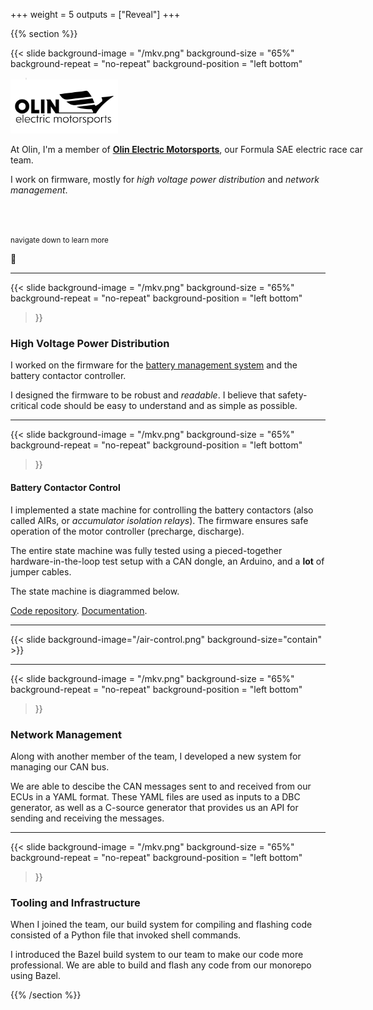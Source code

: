 +++
weight = 5
outputs = ["Reveal"]
+++

{{% section %}}

{{< slide
  background-image = "/mkv.png"
  background-size = "65%"
  background-repeat = "no-repeat"
  background-position = "left bottom"
>}}

<div style="text-align: left; margin: -2em -5em 0 0">

<img style="border: none; box-shadow: none; margin: 0;" src="/oem-logo.png"
width="30%"/>

At Olin, I'm a member of [**Olin Electric
Motorsports**](https://www.olinelectricmotorsports.com), our Formula SAE electric
race car team.

I work on firmware, mostly for _high voltage power distribution_ and _network
management_.

</div>

<br />
<br />

<small>navigate down to learn more</small>

🔽

---

{{< slide
  background-image = "/mkv.png"
  background-size = "65%"
  background-repeat = "no-repeat"
  background-position = "left bottom"
>}}

<div style="text-align: left">

### High Voltage Power Distribution

I worked on the firmware for the [battery management system](#mkv-bms) and the
battery contactor controller.

I designed the firmware to be robust and _readable_. I believe that
safety-critical code should be easy to understand and as simple as possible.

</div>

---

{{< slide
  background-image = "/mkv.png"
  background-size = "65%"
  background-repeat = "no-repeat"
  background-position = "left bottom"
>}}

<div style="text-align: left">

#### Battery Contactor Control

I implemented a state machine for controlling the battery contactors (also
called AIRs, or _accumulator isolation relays_). The firmware ensures safe
operation of the motor controller (precharge, discharge).

The entire state machine was fully tested using a pieced-together
hardware-in-the-loop test setup with a CAN dongle, an Arduino, and a **lot** of
jumper cables.

The state machine is diagrammed below.

[Code repository](https://github.com/olin-electric-motorsports/olin-electric-motorsports/tree/main/vehicle/mkv/software/air_control).
[Documentation](https://docs.olinelectricmotorsports.com/share/13fffae6-b6f3-4f28-8fd8-b853e9c5ab8c).

</div>

---

{{< slide background-image="/air-control.png" background-size="contain" >}}

---

{{< slide
  background-image = "/mkv.png"
  background-size = "65%"
  background-repeat = "no-repeat"
  background-position = "left bottom"
>}}

<div style="text-align: left">

### Network Management

Along with another member of the team, I developed a new system for managing our
CAN bus.

We are able to descibe the CAN messages sent to and received from our ECUs in a
YAML format. These YAML files are used as inputs to a DBC generator, as well as
a C-source generator that provides us an API for sending and receiving the
messages.

</div>

---

{{< slide
  background-image = "/mkv.png"
  background-size = "65%"
  background-repeat = "no-repeat"
  background-position = "left bottom"
>}}

<div style="text-align: left">

### Tooling and Infrastructure

When I joined the team, our build system for compiling and flashing code
consisted of a Python file that invoked shell commands.

I introduced the Bazel build system to our team to make our code more
professional. We are able to build and flash any code from our monorepo using
Bazel.

</div>

{{% /section %}}
